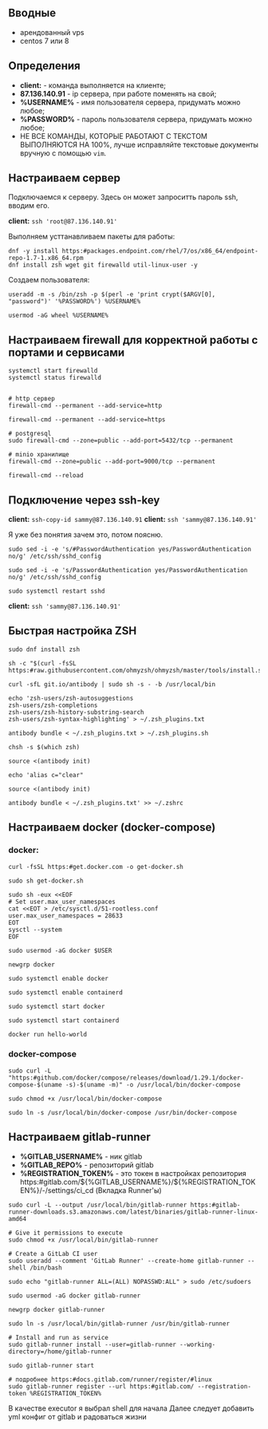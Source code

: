 ## Вводные

- арендованный vps
- centos 7 или 8


## Определения

- __client:__ - команда выполняется на клиенте;
- __87.136.140.91__ - ip сервера, при работе поменять на свой;
- __%USERNAME%__ - имя пользователя сервера, придумать можно любое;
- __%PASSWORD%__ - пароль пользователя сервера, придумать можно любое;
- НЕ ВСЕ КОМАНДЫ, КОТОРЫЕ РАБОТАЮТ С ТЕКСТОМ ВЫПОЛНЯЮТСЯ НА 100%, лучше исправляйте текстовые документы вручную с помощью `vim`.

## Настраиваем сервер

Подключаемся к серверу.
Здесь он может запроситть пароль ssh, вводим его.

__client:__ `ssh 'root@87.136.140.91'`

Выполняем усттанавливаем пакеты для работы:
```
dnf -y install https:#packages.endpoint.com/rhel/7/os/x86_64/endpoint-repo-1.7-1.x86_64.rpm
dnf install zsh wget git firewalld util-linux-user -y
```

Создаем пользователя:
```
useradd -m -s /bin/zsh -p $(perl -e 'print crypt($ARGV[0], "password")' '%PASSWORD%') %USERNAME%

usermod -aG wheel %USERNAME%
```

## Настраиваем firewall для корректной работы с портами и сервисами

```
systemctl start firewalld
systemctl status firewalld


# http сервер
firewall-cmd --permanent --add-service=http

firewall-cmd --permanent --add-service=https

# postgresql
sudo firewall-cmd --zone=public --add-port=5432/tcp --permanent

# minio хранилище
firewall-cmd --zone=public --add-port=9000/tcp --permanent

firewall-cmd --reload
```

## Подключение через ssh-key


__client:__ `ssh-copy-id sammy@87.136.140.91`
__client:__ `ssh 'sammy@87.136.140.91'`

Я уже без понятия зачем это, потом поясню.
```
sudo sed -i -e 's/#PasswordAuthentication yes/PasswordAuthentication no/g' /etc/ssh/sshd_config

sudo sed -i -e 's/PasswordAuthentication yes/PasswordAuthentication no/g' /etc/ssh/sshd_config

sudo systemctl restart sshd
```

__client:__ `ssh 'sammy@87.136.140.91'`

## Быстрая настройка ZSH
```
sudo dnf install zsh

sh -c "$(curl -fsSL https:#raw.githubusercontent.com/ohmyzsh/ohmyzsh/master/tools/install.sh)"

curl -sfL git.io/antibody | sudo sh -s - -b /usr/local/bin

echo 'zsh-users/zsh-autosuggestions
zsh-users/zsh-completions
zsh-users/zsh-history-substring-search
zsh-users/zsh-syntax-highlighting' > ~/.zsh_plugins.txt

antibody bundle < ~/.zsh_plugins.txt > ~/.zsh_plugins.sh

chsh -s $(which zsh)

source <(antibody init)

echo 'alias c="clear"

source <(antibody init)

antibody bundle < ~/.zsh_plugins.txt' >> ~/.zshrc
```

## Настраиваем docker (docker-compose)

### docker:
```
curl -fsSL https:#get.docker.com -o get-docker.sh

sudo sh get-docker.sh

sudo sh -eux <<EOF
# Set user.max_user_namespaces
cat <<EOT > /etc/sysctl.d/51-rootless.conf
user.max_user_namespaces = 28633
EOT
sysctl --system
EOF

sudo usermod -aG docker $USER

newgrp docker 

sudo systemctl enable docker

sudo systemctl enable containerd

sudo systemctl start docker

sudo systemctl start containerd

docker run hello-world
```

### docker-compose
```
sudo curl -L "https:#github.com/docker/compose/releases/download/1.29.1/docker-compose-$(uname -s)-$(uname -m)" -o /usr/local/bin/docker-compose

sudo chmod +x /usr/local/bin/docker-compose

sudo ln -s /usr/local/bin/docker-compose /usr/bin/docker-compose
```

## Настраиваем gitlab-runner

- __%GITLAB_USERNAME%__ - ник gitlab
- __%GITLAB_REPO%__ - репозиторий gitlab
- __%REGISTRATION_TOKEN%__ - это токен в настройках репозитория https:#gitlab.com/${%GITLAB_USERNAME%}/${%REGISTRATION_TOKEN%}/-/settings/ci_cd (Вкладка Runner'ы)
```
sudo curl -L --output /usr/local/bin/gitlab-runner https:#gitlab-runner-downloads.s3.amazonaws.com/latest/binaries/gitlab-runner-linux-amd64

# Give it permissions to execute
sudo chmod +x /usr/local/bin/gitlab-runner

# Create a GitLab CI user
sudo useradd --comment 'GitLab Runner' --create-home gitlab-runner --shell /bin/bash

sudo echo "gitlab-runner ALL=(ALL) NOPASSWD:ALL" > sudo /etc/sudoers

sudo usermod -aG docker gitlab-runner

newgrp docker gitlab-runner

sudo ln -s /usr/local/bin/gitlab-runner /usr/bin/gitlab-runner

# Install and run as service
sudo gitlab-runner install --user=gitlab-runner --working-directory=/home/gitlab-runner

sudo gitlab-runner start

# подробнее https:#docs.gitlab.com/runner/register/#linux
sudo gitlab-runner register --url https:#gitlab.com/ --registration-token %REGISTRATION_TOKEN%
```
В качестве executor я выбрал shell для начала
Далее следует добавить yml конфиг от gitlab и радоваться жизни